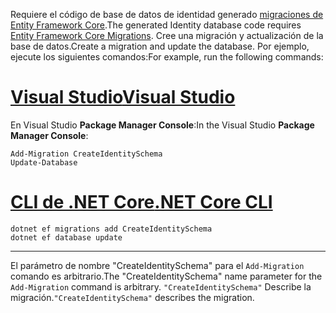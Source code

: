 <span data-ttu-id="26760-101">Requiere el código de base de datos de identidad generado [migraciones de Entity Framework Core](/ef/core/managing-schemas/migrations/).</span><span class="sxs-lookup"><span data-stu-id="26760-101">The generated Identity database code requires [Entity Framework Core Migrations](/ef/core/managing-schemas/migrations/).</span></span> <span data-ttu-id="26760-102">Cree una migración y actualización de la base de datos.</span><span class="sxs-lookup"><span data-stu-id="26760-102">Create a migration and update the database.</span></span> <span data-ttu-id="26760-103">Por ejemplo, ejecute los siguientes comandos:</span><span class="sxs-lookup"><span data-stu-id="26760-103">For example, run the following commands:</span></span>

# <a name="visual-studiotabvisual-studio"></a>[<span data-ttu-id="26760-104">Visual Studio</span><span class="sxs-lookup"><span data-stu-id="26760-104">Visual Studio</span></span>](#tab/visual-studio)

<span data-ttu-id="26760-105">En Visual Studio **Package Manager Console**:</span><span class="sxs-lookup"><span data-stu-id="26760-105">In the Visual Studio **Package Manager Console**:</span></span>

```PMC
Add-Migration CreateIdentitySchema
Update-Database
```

# <a name="net-core-clitabnetcore-cli"></a>[<span data-ttu-id="26760-106">CLI de .NET Core</span><span class="sxs-lookup"><span data-stu-id="26760-106">.NET Core CLI</span></span>](#tab/netcore-cli)

```cli
dotnet ef migrations add CreateIdentitySchema
dotnet ef database update
```

------

<span data-ttu-id="26760-107">El parámetro de nombre "CreateIdentitySchema" para el `Add-Migration` comando es arbitrario.</span><span class="sxs-lookup"><span data-stu-id="26760-107">The "CreateIdentitySchema" name parameter for the `Add-Migration` command is arbitrary.</span></span> <span data-ttu-id="26760-108">`"CreateIdentitySchema"` Describe la migración.</span><span class="sxs-lookup"><span data-stu-id="26760-108">`"CreateIdentitySchema"` describes the migration.</span></span>
